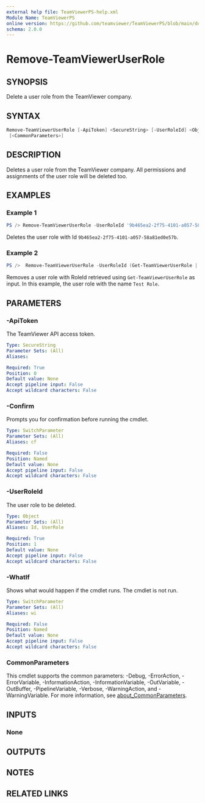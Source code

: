 ```yaml
---
external help file: TeamViewerPS-help.xml
Module Name: TeamViewerPS
online version: https://github.com/teamviewer/TeamViewerPS/blob/main/docs/Cmdlets_help/Remove-TeamViewerUserRole.md
schema: 2.0.0
---
```


# Remove-TeamViewerUserRole

## SYNOPSIS

Delete a user role from the TeamViewer company.

## SYNTAX

```powershell
Remove-TeamViewerUserRole [-ApiToken] <SecureString> [-UserRoleId] <Object> [-WhatIf] [-Confirm]
 [<CommonParameters>]
```

## DESCRIPTION

Deletes a user role from the TeamViewer company.
All permissions and assignments of the user role will be deleted too.

## EXAMPLES

### Example 1

```powershell
PS /> Remove-TeamViewerUserRole -UserRoleId '9b465ea2-2f75-4101-a057-58a81ed0e57b'
```

Deletes the user role with Id `9b465ea2-2f75-4101-a057-58a81ed0e57b`.

### Example 2

```powershell
PS />  Remove-TeamViewerUserRole -UserRoleId (Get-TeamViewerUserRole | Where-Object { ($_.RoleName -eq 'Test Role') } ).RoleID
```

Removes a user role with RoleId retrieved using `Get-TeamViewerUserRole` as input.
In this example, the user role with the name `Test Role`.

## PARAMETERS

### -ApiToken

The TeamViewer API access token.

```yaml
Type: SecureString
Parameter Sets: (All)
Aliases:

Required: True
Position: 0
Default value: None
Accept pipeline input: False
Accept wildcard characters: False
```

### -Confirm

Prompts you for confirmation before running the cmdlet.

```yaml
Type: SwitchParameter
Parameter Sets: (All)
Aliases: cf

Required: False
Position: Named
Default value: None
Accept pipeline input: False
Accept wildcard characters: False
```

### -UserRoleId

The user role to be deleted.

```yaml
Type: Object
Parameter Sets: (All)
Aliases: Id, UserRole

Required: True
Position: 1
Default value: None
Accept pipeline input: False
Accept wildcard characters: False
```

### -WhatIf

Shows what would happen if the cmdlet runs.
The cmdlet is not run.

```yaml
Type: SwitchParameter
Parameter Sets: (All)
Aliases: wi

Required: False
Position: Named
Default value: None
Accept pipeline input: False
Accept wildcard characters: False
```

### CommonParameters

This cmdlet supports the common parameters: -Debug, -ErrorAction, -ErrorVariable, -InformationAction, -InformationVariable, -OutVariable, -OutBuffer, -PipelineVariable, -Verbose, -WarningAction, and -WarningVariable. For more information, see [about_CommonParameters](http://go.microsoft.com/fwlink/?LinkID=113216).

## INPUTS

### None

## OUTPUTS

## NOTES

## RELATED LINKS
